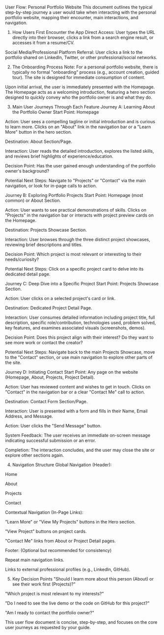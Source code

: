 User Flow: Personal Portfolio Website
This document outlines the typical step-by-step journey a user would take when interacting with the personal portfolio website, mapping their encounter, main interactions, and navigation.

1. How Users First Encounter the App
Direct Access: User types the URL directly into their browser, clicks a link from a search engine result, or accesses it from a resume/CV.

Social Media/Professional Platform Referral: User clicks a link to the portfolio shared on LinkedIn, Twitter, or other professional/social networks.

2. The Onboarding Process
Note: For a personal portfolio website, there is typically no formal "onboarding" process (e.g., account creation, guided tour). The site is designed for immediate consumption of content.

Upon initial arrival, the user is immediately presented with the Homepage. The Homepage acts as a welcoming introduction, featuring a hero section designed to quickly convey who the portfolio owner is and what they do.

3. Main User Journeys Through Each Feature
Journey A: Learning About the Portfolio Owner
Start Point: Homepage

Action: User sees a compelling tagline or initial introduction and is curious to learn more. Clicks on an "About" link in the navigation bar or a "Learn More" button in the hero section.

Destination: About Section/Page.

Interaction: User reads the detailed introduction, explores the listed skills, and reviews brief highlights of experience/education.

Decision Point: Has the user gained enough understanding of the portfolio owner's background?

Potential Next Steps: Navigate to "Projects" or "Contact" via the main navigation, or look for in-page calls to action.

Journey B: Exploring Portfolio Projects
Start Point: Homepage (most common) or About Section.

Action: User wants to see practical demonstrations of skills. Clicks on "Projects" in the navigation bar or interacts with project preview cards on the Homepage.

Destination: Projects Showcase Section.

Interaction: User browses through the three distinct project showcases, reviewing brief descriptions and titles.

Decision Point: Which project is most relevant or interesting to their needs/curiosity?

Potential Next Steps: Click on a specific project card to delve into its dedicated detail page.

Journey C: Deep Dive into a Specific Project
Start Point: Projects Showcase Section.

Action: User clicks on a selected project's card or link.

Destination: Dedicated Project Detail Page.

Interaction: User consumes detailed information including project title, full description, specific role/contribution, technologies used, problem solved, key features, and examines associated visuals (screenshots, demos).

Decision Point: Does this project align with their interest? Do they want to see more work or contact the creator?

Potential Next Steps: Navigate back to the main Projects Showcase, move to the "Contact" section, or use main navigation to explore other parts of the site.

Journey D: Initiating Contact
Start Point: Any page on the website (Homepage, About, Projects, Project Detail).

Action: User has reviewed content and wishes to get in touch. Clicks on "Contact" in the navigation bar or a clear "Contact Me" call to action.

Destination: Contact Form Section/Page.

Interaction: User is presented with a form and fills in their Name, Email Address, and Message.

Action: User clicks the "Send Message" button.

System Feedback: The user receives an immediate on-screen message indicating successful submission or an error.

Completion: The interaction concludes, and the user may close the site or explore other sections again.

4. Navigation Structure
Global Navigation (Header):

Home

About

Projects

Contact

Contextual Navigation (In-Page Links):

"Learn More" or "View My Projects" buttons in the Hero section.

"View Project" buttons on project cards.

"Contact Me" links from About or Project Detail pages.

Footer: (Optional but recommended for consistency)

Repeat main navigation links.

Links to external professional profiles (e.g., LinkedIn, GitHub).

5. Key Decision Points
"Should I learn more about this person (About) or see their work first (Projects)?"

"Which project is most relevant to my interests?"

"Do I need to see the live demo or the code on GitHub for this project?"

"Am I ready to contact the portfolio owner?"

This user flow document is concise, step-by-step, and focuses on the core user journeys as requested by your guide.
